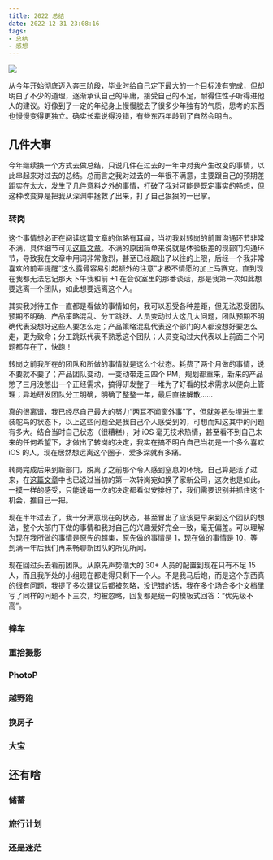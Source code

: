 ```yaml
---
title: 2022 总结
date: 2022-12-31 23:08:16
tags:
- 总结
- 感想
---
```


![](/images/qiniu_img/20220514212906.png)

从今年开始彻底迈入奔三阶段，毕业时给自己定下最大的一个目标没有完成，但却明白了不少的道理，逐渐承认自己的平庸，接受自己的不足，耐得住性子听得进他人的建议。好像到了一定的年纪身上慢慢脱去了很多少年独有的气质，思考的东西也慢慢变得更独立。确实长辈说得没错，有些东西年龄到了自然会明白。

## 几件大事
今年继续换一个方式去做总结，只说几件在过去的一年中对我产生改变的事情，以此串起来对过去的总结。总而言之我对过去的一年很不满意，主要跟自己的预期差距实在太大，发生了几件意料之外的事情，打破了我对可能是既定事实的畅想，但这种改变算是把我从深渊中拯救了出来，打了自己狠狠的一巴掌。

### 转岗
这个事情想必正在阅读这篇文章的你略有耳闻，当初我对转岗的前置沟通环节非常不满，具体细节可见[这篇文章](http://pjhubs.com/2022/04/11/talk17/)。不满的原因简单来说就是体验极差的现部门沟通环节，导致我在文章中用词非常激烈，甚至已经超出了以往的上限，后经一个我非常喜欢的前辈提醒“这么露骨容易引起额外的注意”才极不情愿的加上马赛克。直到现在我都无法忘记那天下午我和前 +1 在会议室里的那番谈话，那是我第一次如此想要逃离一个团队，如此想要远离这个人。

其实我对待工作一直都是看做的事情如何，我可以忍受各种差距，但无法忍受团队预期不明确、产品策略混乱、分工跳跃、人员变动过大这几大问题，团队预期不明确代表没想好这些人要怎么走；产品策略混乱代表这个部门的人都没想好要怎么走，更为致命；分工跳跃代表不熟悉这个团队；人员变动过大代表以上前面三个问题都存在了，快跑！

转岗之前我所在的团队和所做的事情就是这么个状态。耗费了两个月做的事情，说不要就不要了；产品团队变动，一变动带走三四个 PM，规划都重来，新来的产品憋了三月没憋出一个正经需求，搞得研发整了一堆为了好看的技术需求以便向上管理；异地研发团队分工明确，明确了整整一年，最后直接解散......

真的很离谱，我已经尽自己最大的努力“两耳不闻窗外事”了，但就差把头埋进土里装鸵鸟的状态下，以上这些问题全是我自己个人感受到的，可想而知这其中的问题有多大。结合当时自己状态（很糟糕），对 iOS 毫无技术热情，甚至看不到自己未来的任何希望下，才做出了转岗的决定，我实在搞不明白自己当初是一个多么喜欢 iOS 的人，现在居然想远离这个圈子，爱多深就有多痛。

转岗完成后来到新部门，脱离了之前那个令人感到窒息的环境，自己算是活了过来，在[这篇文章](http://pjhubs.com/2021/10/30/talk07/)中也已说过当初的第一次转岗宛如换了家新公司，这次也是如此，一摸一样的感受，只能说每一次的决定都看似安排好了，我们需要识别并抓住这个机会，推自己一把。

现在半年过去了，我十分满意现在的状态，甚至冒出了应该更早来到这个团队的想法，整个大部门下做的事情和我对自己的兴趣爱好完全一致，毫无偏差。可以理解为现在我所做的事情是原先的超集，原先做的事情是 1，现在做的事情是 10，等到满一年后我们再来畅聊新团队的所见所闻。

现在回过头去看前团队，从原先声势浩大的 30+ 人员的配置到现在只有不足 15 人，而且我所处的小组现在都走得只剩下一个人。不是我马后炮，而是这个东西真的很有问题，我提了多次建议后都被忽略，没记错的话，我在多个场合多个文档里写了同样的问题不下三次，均被忽略，回复都是统一的模板式回答：“优先级不高”。


### 摔车

### 重拾摄影

### PhotoP

### 越野跑

### 换房子

### 大宝

## 还有啥

### 储蓄

### 旅行计划

### 还是迷茫